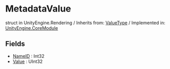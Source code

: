 # MetadataValue
struct in UnityEngine.Rendering
 / Inherits from: <a href="https://docs.unity3d.com/6000.2/Documentation/ScriptReference/ValueType.html">ValueType</a> / Implemented in: <a href="https://docs.unity3d.com/6000.2/Documentation/ScriptReference/UnityEngine.CoreModule.html">UnityEngine.CoreModule</a>

## Fields
- <a href="https://docs.unity3d.com/6000.2/Documentation/ScriptReference/MetadataValue-NameID.html">NameID</a> : Int32
- <a href="https://docs.unity3d.com/6000.2/Documentation/ScriptReference/MetadataValue-Value.html">Value</a> : UInt32
